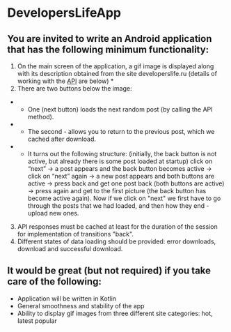 # DevelopersLifeApp
## You are invited to write an Android application that has the following minimum functionality:
1. On the main screen of the application, a gif image is displayed along with its
description obtained from the site developerslife.ru (details of working with the [API](http://developerslife.ru/) are below) *
2. There are two buttons below the image:
- - One (next button) loads the next random post
(by calling the API method).
 - - The second - allows you to return to the previous post, which we
cached after download.
- - It turns out the following structure: (initially, the back button is not active, but already
there is some post loaded at startup) click on “next” →
a post appears and the back button becomes active → click on
“next” again → a new post appears and both buttons are active → press back and get one post back (both buttons are active) → press again and get to the first picture (the back button has become
active again). Now if we click on "next" we first have to
go through the posts that we had loaded, and then how they end - upload new ones.
3. API responses must be cached at least for the duration of the session for
implementation of transitions "back".
4. Different states of data loading should be provided: error
downloads, download and successful download.

## It would be great (but not required) if you take care of the following:
- Application will be written in Kotlin
- General smoothness and stability of the app
- Ability to display gif images from three different site categories: hot, latest popular
